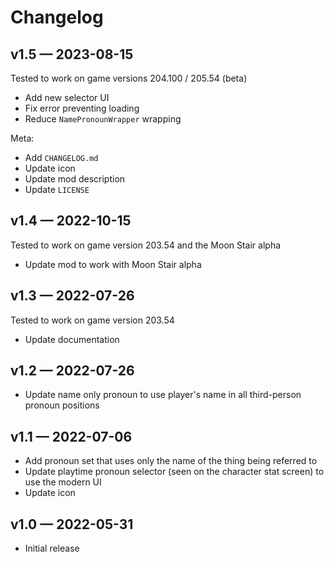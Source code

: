 # Changelog

## v1.5 — 2023-08-15
Tested to work on game versions 204.100 / 205.54 (beta)

* Add new selector UI
* Fix error preventing loading
* Reduce `NamePronounWrapper` wrapping

Meta:

* Add `CHANGELOG.md`
* Update icon
* Update mod description
* Update `LICENSE`

## v1.4 — 2022-10-15
Tested to work on game version 203.54 and the Moon Stair alpha

* Update mod to work with Moon Stair alpha

## v1.3 — 2022-07-26
Tested to work on game version 203.54

* Update documentation

## v1.2 — 2022-07-26

* Update name only pronoun to use player's name in all third-person pronoun positions

## v1.1 — 2022-07-06

* Add pronoun set that uses only the name of the thing being referred to
* Update playtime pronoun selector (seen on the character stat screen) to use the modern UI
* Update icon

## v1.0 — 2022-05-31

* Initial release
